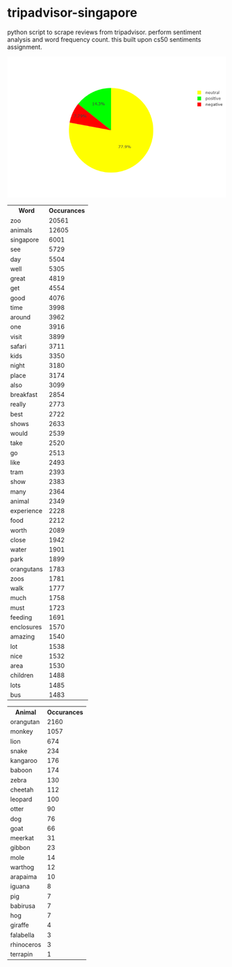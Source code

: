 # tripadvisor-singapore
python script to scrape reviews from tripadvisor. perform sentiment analysis and word frequency count.
this built upon cs50 sentiments assignment.

<img src="newplot.png" alt="hi" class="inline"/>
<table cellspacing="5" cellpadding="2">
<tbody>
<tr>
<th>Word</th>
<th>Occurances</th>
</tr>
<tr>
<td>zoo</td>
<td>20561</td>
</tr>
<tr>
<td>animals</td>
<td>12605</td>
</tr>
<tr>
<td>singapore</td>
<td>6001</td>
</tr>
<tr>
<td>see</td>
<td>5729</td>
</tr>
<tr>
<td>day</td>
<td>5504</td>
</tr>
<tr>
<td>well</td>
<td>5305</td>
</tr>
<tr>
<td>great</td>
<td>4819</td>
</tr>
<tr>
<td>get</td>
<td>4554</td>
</tr>
<tr>
<td>good</td>
<td>4076</td>
</tr>
<tr>
<td>time</td>
<td>3998</td>
</tr>
<tr>
<td>around</td>
<td>3962</td>
</tr>
<tr>
<td>one</td>
<td>3916</td>
</tr>
<tr>
<td>visit</td>
<td>3899</td>
</tr>
<tr>
<td>safari</td>
<td>3711</td>
</tr>
<tr>
<td>kids</td>
<td>3350</td>
</tr>
<tr>
<td>night</td>
<td>3180</td>
</tr>
<tr>
<td>place</td>
<td>3174</td>
</tr>
<tr>
<td>also</td>
<td>3099</td>
</tr>
<tr>
<td>breakfast</td>
<td>2854</td>
</tr>
<tr>
<td>really</td>
<td>2773</td>
</tr>
<tr>
<td>best</td>
<td>2722</td>
</tr>
<tr>
<td>shows</td>
<td>2633</td>
</tr>
<tr>
<td>would</td>
<td>2539</td>
</tr>
<tr>
<td>take</td>
<td>2520</td>
</tr>
<tr>
<td>go</td>
<td>2513</td>
</tr>
<tr>
<td>like</td>
<td>2493</td>
</tr>
<tr>
<td>tram</td>
<td>2393</td>
</tr>
<tr>
<td>show</td>
<td>2383</td>
</tr>
<tr>
<td>many</td>
<td>2364</td>
</tr>
<tr>
<td>animal</td>
<td>2349</td>
</tr>
<tr>
<td>experience</td>
<td>2228</td>
</tr>
<tr>
<td>food</td>
<td>2212</td>
</tr>
<tr>
<td>worth</td>
<td>2089</td>
</tr>
<tr>
<td>close</td>
<td>1942</td>
</tr>
<tr>
<td>water</td>

<td>1901</td>

</tr>

<tr>

<td>park</td>

<td>1899</td>

</tr>

<tr>

<td>orangutans</td>

<td>1783</td>

</tr>

<tr>

<td>zoos</td>

<td>1781</td>

</tr>

<tr>

<td>walk</td>

<td>1777</td>

</tr>

<tr>

<td>much</td>

<td>1758</td>

</tr>

<tr>

<td>must</td>

<td>1723</td>

</tr>

<tr>

<td>feeding</td>

<td>1691</td>

</tr>

<tr>

<td>enclosures</td>

<td>1570</td>

</tr>

<tr>

<td>amazing</td>

<td>1540</td>

</tr>

<tr>

<td>lot</td>

<td>1538</td>

</tr>

<tr>

<td>nice</td>

<td>1532</td>

</tr>

<tr>

<td>area</td>

<td>1530</td>

</tr>

<tr>

<td>children</td>

<td>1488</td>

</tr>

<tr>

<td>lots</td>

<td>1485</td>

</tr>

<tr>

<td>bus</td>

<td>1483</td>

</tr>

</tbody>

</table>

<table cellspacing="5" cellpadding="2">

<tbody>

<tr>

<th>Animal</th>

<th>Occurances</th>

</tr>

<tr>

<td>orangutan</td>

<td>2160</td>

</tr>

<tr>

<td>monkey</td>

<td>1057</td>

</tr>

<tr>

<td>lion</td>

<td>674</td>

</tr>

<tr>

<td>snake</td>

<td>234</td>

</tr>

<tr>

<td>kangaroo</td>

<td>176</td>

</tr>

<tr>

<td>baboon</td>

<td>174</td>

</tr>

<tr>

<td>zebra</td>

<td>130</td>

</tr>

<tr>

<td>cheetah</td>

<td>112</td>

</tr>

<tr>

<td>leopard</td>

<td>100</td>

</tr>

<tr>

<td>otter</td>

<td>90</td>

</tr>

<tr>

<td>dog</td>

<td>76</td>

</tr>

<tr>

<td>goat</td>

<td>66</td>

</tr>

<tr>

<td>meerkat</td>

<td>31</td>

</tr>

<tr>

<td>gibbon</td>

<td>23</td>

</tr>

<tr>

<td>mole</td>

<td>14</td>

</tr>

<tr>

<td>warthog</td>

<td>12</td>

</tr>

<tr>

<td>arapaima</td>

<td>10</td>

</tr>

<tr>

<td>iguana</td>

<td>8</td>

</tr>

<tr>

<td>pig</td>

<td>7</td>

</tr>

<tr>

<td>babirusa</td>

<td>7</td>

</tr>

<tr>

<td>hog</td>

<td>7</td>

</tr>

<tr>

<td>giraffe</td>

<td>4</td>

</tr>

<tr>

<td>falabella</td>

<td>3</td>

</tr>

<tr>

<td>rhinoceros</td>

<td>3</td>

</tr>

<tr>

<td>terrapin</td>

<td>1</td>

</tr>

</tbody>

</table>
